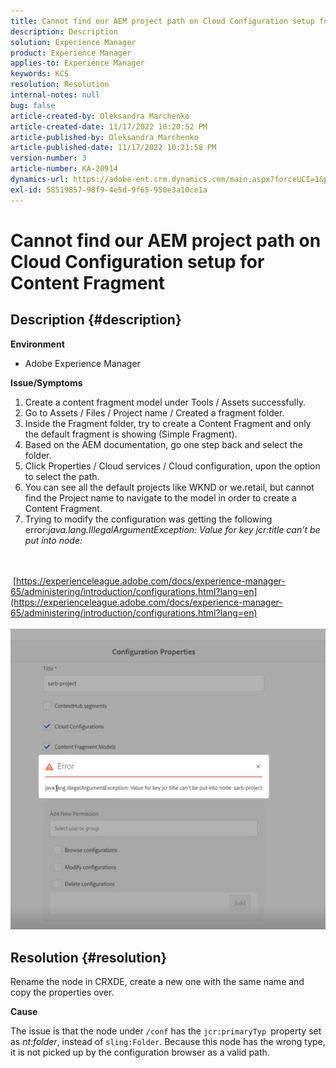 ```yaml
---
title: Cannot find our AEM project path on Cloud Configuration setup for Content Fragment
description: Description
solution: Experience Manager
product: Experience Manager
applies-to: Experience Manager
keywords: KCS
resolution: Resolution
internal-notes: null
bug: false
article-created-by: Oleksandra Marchenko
article-created-date: 11/17/2022 10:20:52 PM
article-published-by: Oleksandra Marchenko
article-published-date: 11/17/2022 10:21:58 PM
version-number: 3
article-number: KA-20914
dynamics-url: https://adobe-ent.crm.dynamics.com/main.aspx?forceUCI=1&pagetype=entityrecord&etn=knowledgearticle&id=4027e717-c666-ed11-9561-6045bd006b25
exl-id: 58519857-98f9-4e5d-9f65-950e3a10ce1a
---
```

# Cannot find our AEM project path on Cloud Configuration setup for Content Fragment

## Description {#description}


<b>Environment</b>

- Adobe Experience Manager


<b>Issue/Symptoms</b>

1. Create a content fragment model under Tools / Assets successfully.
2. Go to Assets / Files / Project name / Created a fragment folder.
3. Inside the Fragment folder, try to create a Content Fragment and only the default fragment is showing (Simple Fragment).
4. Based on the AEM documentation, go one step back and select the folder.
5. Click Properties / Cloud services / Cloud configuration, upon the option to select the path.
6. You can see all the default projects like WKND or we.retail, but cannot find the Project name to navigate to the model in order to create a Content Fragment.
7. Trying to modify the configuration was getting the following error:*java.lang.IllegalArgumentException: Value for key jcr:title can't be put into node:*

<br><br> [https://experienceleague.adobe.com/docs/experience-manager-65/administering/introduction/configurations.html?lang=en](https://experienceleague.adobe.com/docs/experience-manager-65/administering/introduction/configurations.html?lang=en)<br><br>![](assets/___4127e717-c666-ed11-9561-6045bd006b25___.png)<br>

## Resolution {#resolution}


Rename the node in CRXDE, create a new one with the same name and copy the properties over.

<b>Cause</b>

The issue is that the node under `/conf` has the `jcr:primaryTyp `property set as *nt:folder*, instead of `sling:Folder`.
Because this node has the wrong type, it is not picked up by the configuration browser as a valid path.

